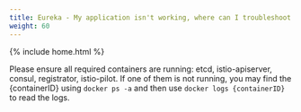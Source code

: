 ```yaml
---
title: Eureka - My application isn't working, where can I troubleshoot this?
weight: 60
---
```

{% include home.html %}

Please ensure all required containers are running: etcd, istio-apiserver, consul, registrator, istio-pilot.  If one of them is not running, you may find the {containerID} using `docker ps -a` and then use `docker logs {containerID}` to read the logs.

